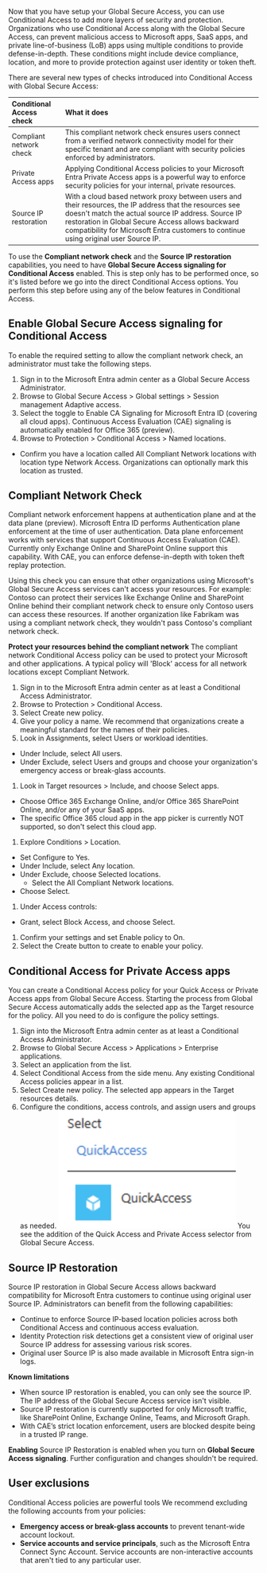 Now that you have setup your Global Secure Access, you can use Conditional Access to add more layers of security and protection. Organizations who use Conditional Access along with the Global Secure Access, can prevent malicious access to Microsoft apps, SaaS apps, and private line-of-business (LoB) apps using multiple conditions to provide defense-in-depth. These conditions might include device compliance, location, and more to provide protection against user identity or token theft.

There are several new types of checks introduced into Conditional Access with Global Secure Access:

| Conditional Access check | What it does |
| :--- | :--- |
| Compliant network check | This compliant network check ensures users connect from a verified network connectivity model for their specific tenant and are compliant with security policies enforced by administrators. |
| Private Access apps | Applying Conditional Access policies to your Microsoft Entra Private Access apps is a powerful way to enforce security policies for your internal, private resources. |
| Source IP restoration | With a cloud based network proxy between users and their resources, the IP address that the resources see doesn't match the actual source IP address. Source IP restoration in Global Secure Access allows backward compatibility for Microsoft Entra customers to continue using original user Source IP. |

To use the **Compliant network check** and the **Source IP restoration** capabilities, you need to have **Global Secure Access signaling for Conditional Access** enabled. This is step only has to be performed once, so it's listed before we go into the direct Conditional Access options. You perform this step before using any of the below features in Conditional Access.

## Enable Global Secure Access signaling for Conditional Access
To enable the required setting to allow the compliant network check, an administrator must take the following steps.

1. Sign in to the Microsoft Entra admin center as a Global Secure Access Administrator.
1. Browse to Global Secure Access > Global settings > Session management Adaptive access.
1. Select the toggle to Enable CA Signaling for Microsoft Entra ID (covering all cloud apps). Continuous Access Evaluation (CAE) signaling is automatically enabled for Office 365 (preview).
1. Browse to Protection > Conditional Access > Named locations.
 - Confirm you have a location called All Compliant Network locations with location type Network Access. Organizations can optionally mark this location as trusted.

## Compliant Network Check
Compliant network enforcement happens at authentication plane and at the data plane (preview). Microsoft Entra ID performs Authentication plane enforcement at the time of user authentication. Data plane enforcement works with services that support Continuous Access Evaluation (CAE). Currently only Exchange Online and SharePoint Online support this capability. With CAE, you can enforce defense-in-depth with token theft replay protection.

Using this check you can ensure that other organizations using Microsoft's Global Secure Access services can't access your resources.
For example: Contoso can protect their services like Exchange Online and SharePoint Online behind their compliant network check to ensure only Contoso users can access these resources. If another organization like Fabrikam was using a compliant network check, they wouldn't pass Contoso's compliant network check.

**Protect your resources behind the compliant network**
The compliant network Conditional Access policy can be used to protect your Microsoft and other applications. A typical policy will 'Block' access for all network locations except Compliant Network.

1. Sign in to the Microsoft Entra admin center as at least a Conditional Access Administrator. 
1. Browse to Protection > Conditional Access.
1. Select Create new policy.
1. Give your policy a name. We recommend that organizations create a meaningful standard for the names of their policies.
1. Look in Assignments, select Users or workload identities.
 - Under Include, select All users.
 - Under Exclude, select Users and groups and choose your organization's emergency access or break-glass accounts.
1. Look in Target resources > Include, and choose Select apps.
 - Choose Office 365 Exchange Online, and/or Office 365 SharePoint Online, and/or any of your SaaS apps.
 - The specific Office 365 cloud app in the app picker is currently NOT supported, so don't select this cloud app.
1. Explore Conditions > Location.
 - Set Configure to Yes.
 - Under Include, select Any location.
 - Under Exclude, choose Selected locations.
     - Select the All Compliant Network locations.
 - Choose Select.
1. Under Access controls:
 - Grant, select Block Access, and choose Select.
1. Confirm your settings and set Enable policy to On.
1. Select the Create button to create to enable your policy.

## Conditional Access for Private Access apps
You can create a Conditional Access policy for your Quick Access or Private Access apps from Global Secure Access. Starting the process from Global Secure Access automatically adds the selected app as the Target resource for the policy. All you need to do is configure the policy settings.

1. Sign into the Microsoft Entra admin center as at least a Conditional Access Administrator.
1. Browse to Global Secure Access > Applications > Enterprise applications.
1. Select an application from the list.
1. Select Conditional Access from the side menu. Any existing Conditional Access policies appear in a list.
1. Select Create new policy. The selected app appears in the Target resources details.
1. Configure the conditions, access controls, and assign users and groups as needed.
![Screenshot of a small portion of the Conditional Access dialog showing that because your launched Conditional Access via the Global Secure Access tools, the policy includes checks for Global Secure Access.](../media/conditional-access-quick-access.png)
You see the addition of the Quick Access and Private Access selector from Global Secure Access.

## Source IP Restoration
Source IP restoration in Global Secure Access allows backward compatibility for Microsoft Entra customers to continue using original user Source IP. Administrators can benefit from the following capabilities:

 - Continue to enforce Source IP-based location policies across both Conditional Access and continuous access evaluation.
 - Identity Protection risk detections get a consistent view of original user Source IP address for assessing various risk scores.
 - Original user Source IP is also made available in Microsoft Entra sign-in logs.

**Known limitations**
 - When source IP restoration is enabled, you can only see the source IP. The IP address of the Global Secure Access service isn't visible.
 - Source IP restoration is currently supported for only Microsoft traffic, like SharePoint Online, Exchange Online, Teams, and Microsoft Graph.
 - With CAE’s strict location enforcement, users are blocked despite being in a trusted IP range.

**Enabling**
Source IP Restoration is enabled when you turn on **Global Secure Access signaling**. Further configuration and changes shouldn't be required.

## User exclusions
Conditional Access policies are powerful tools We recommend excluding the following accounts from your policies:

 - **Emergency access or break-glass accounts** to prevent tenant-wide account lockout.
 - **Service accounts and service principals**, such as the Microsoft Entra Connect Sync Account. Service accounts are non-interactive accounts that aren't tied to any particular user.
